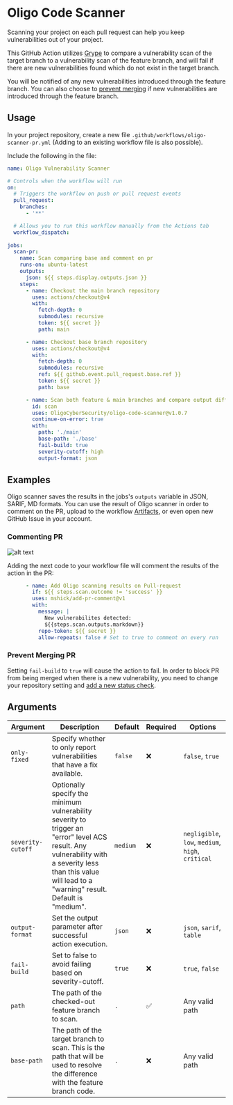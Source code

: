 
# Oligo Code Scanner

Scanning your project on each pull request can help you keep vulnerabilities out of your project.

This GitHub Action utilizes [Grype](https://github.com/anchore/grype) to compare a vulnerability scan of the target branch to a vulnerability scan of the feature branch, and will fail if there are new vulnerabilities found which do not exist in the target branch.

You will be notified of any new vulnerabilities introduced through the feature branch. You can also choose to [prevent merging](https://docs.github.com/en/repositories/configuring-branches-and-merges-in-your-repository/managing-protected-branches/about-protected-branches#require-status-checks-before-merging) if new vulnerabilities are introduced through the feature branch.

## Usage

In your project repository, create a new file `.github/workflows/oligo-scanner-pr.yml` (Adding to an existing workflow file is also possible).

Include the following in the file:

```yaml
name: Oligo Vulnerability Scanner

# Controls when the workflow will run
on:
  # Triggers the workflow on push or pull request events
  pull_request:
    branches:
      - '**'

  # Allows you to run this workflow manually from the Actions tab
  workflow_dispatch:
  
jobs:
  scan-pr:
    name: Scan comparing base and comment on pr
    runs-on: ubuntu-latest
    outputs:
      json: ${{ steps.display.outputs.json }}
    steps:
      - name: Checkout the main branch repository
        uses: actions/checkout@v4
        with:
          fetch-depth: 0
          submodules: recursive
          token: ${{ secret }}
          path: main

      - name: Checkout base branch repository
        uses: actions/checkout@v4
        with:
          fetch-depth: 0
          submodules: recursive
          ref: ${{ github.event.pull_request.base.ref }}
          token: ${{ secret }}
          path: base

      - name: Scan both feature & main branches and compare output differences
        id: scan
        uses: OligoCyberSecurity/oligo-code-scanner@v1.0.7
        continue-on-error: true
        with:
          path: './main'
          base-path: './base'
          fail-build: true
          severity-cutoff: high
          output-format: json
```

## Examples

Oligo scanner saves the results in the jobs's `outputs` variable in JSON, SARIF, MD formats.
You can use the result of Oligo scanner in order to comment on the PR, upload to the workflow [Artifacts](https://docs.github.com/en/actions/using-workflows/storing-workflow-data-as-artifacts), or even open new GitHub Issue in your account.

### Commenting PR

![alt text](/assets/112797342/a1c8eda2-42ce-4fb1-a55f-fdf83686625a "Title")

Adding the next code to your workflow file will comment the results of the action in the PR:

```yaml
      - name: Add Oligo scanning results on Pull-request
        if: ${{ steps.scan.outcome != 'success' }}
        uses: mshick/add-pr-comment@v1
        with:
          message: |
            New vulnerabilites detected:
            ${{steps.scan.outputs.markdown}}
          repo-token: ${{ secret }}
          allow-repeats: false # Set to true to comment on every run
```

### Prevent Merging PR

Setting `fail-build`  to `true` will cause the action to fail. In order to block PR from being merged when there is a new vulnerability, you need to change your repository setting and [add a new status check](https://docs.github.com/en/repositories/configuring-branches-and-merges-in-your-repository/managing-protected-branches/about-protected-branches#require-status-checks-before-merging).

## Arguments

|Argument  |Description |Default |Required | Options |
|--|--|--|--|--|
| `only-fixed` | Specify whether to only report vulnerabilities that have a fix available. |  `false`| :x: | `false`, `true`|
| `severity-cutoff` |  Optionally specify the minimum vulnerability severity to trigger an "error" level ACS result. Any vulnerability with a severity less than this value will lead to a "warning" result.  Default is "medium".| `medium`| :x: | `negligible`, `low`, `medium`, `high`, `critical` |
| `output-format` | Set the output parameter after successful action execution.  | `json` |:x:| `json`, `sarif`, `table` |
| `fail-build` |Set to false to avoid failing based on severity-cutoff. | `true`  | :x: | `true`, `false` |
| `path` | The path of the checked-out feature branch to scan. | `.` | :white_check_mark:  | Any valid path |
| `base-path` | The path of the target branch to scan. This is the path that will be used to resolve the difference with the feature branch code. |  `.`|:x:  | Any valid path |
